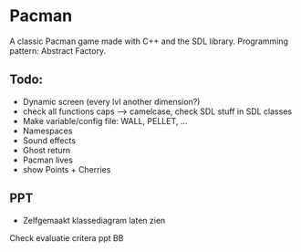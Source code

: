 # Pacman
A classic Pacman game made with C++ and the SDL library. 
Programming pattern: Abstract Factory.

## Todo:
- Dynamic screen (every lvl another dimension?)
- check all functions caps --> camelcase, check SDL stuff in SDL classes
- Make variable/config file: WALL, PELLET, ...
- Namespaces
- Sound effects
- Ghost return
- Pacman lives
- show Points + Cherries


## PPT
- Zelfgemaakt klassediagram laten zien

Check evaluatie critera ppt BB